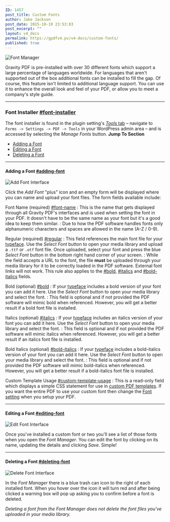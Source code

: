 ```yaml
---
ID: 1457
post_title: Custom Fonts
author: Jake Jackson
post_date: 2015-10-19 23:53:03
post_excerpt: ""
layout: v4_docs
permalink: https://gpdfv4.pv/v4-docs/custom-fonts/
published: true
---
```

![Font Manager](https://gpdfv4.pv/app/uploads/2015/10/font-manager.png) 

Gravity PDF is pre-installed with over 30 different fonts which support a large percentage of languages worldwide. For languages that aren't supported out of the box additional fonts can be installed to fill the gap. Of course, this feature isn't limited to additional language support. You can use it to enhance the overall look and feel of your PDF, or allow you to meet a company's style guide.

--- 

### Font Installer [#font-installer](#font-installer)

The font installer is found in the plugin setting's [*Tools* tab](https://gpdfv4.pv/v4-docs/global-settings/#tools) – navigate to `Forms -> Settings -> PDF -> Tools` in your WordPress admin area – and is accessed by selecting the _Manage Fonts_ button. **Jump To Section**

*   [Adding a Font](#adding-font)
*   [Editing a Font](#editing-font)
*   [Deleting a Font](#deleting-font)

---

#### Adding a Font [#adding-font](#adding-font)

![Add Font Interface](https://gpdfv4.pv/app/uploads/2015/10/add-font.png) 

Click the *Add Font* "plus" icon and an empty form will be displayed where you can name and upload your font files. The form fields available include:

Font Name (required) [#font-name](#font-name)
:    This is the name that gets displayed through all Gravity PDF's interfaces and is used when setting the font in your PDF. It doesn't have to be the same name as your font but it's a good idea to keep them similar.
:    Due to how the PDF software handles fonts only alphanumeric characters and spaces are allowed in the name (A-Z / 0-9).

Regular (required) [#regular](#regular)
:    This field references the main font file for your [typeface](https://en.wikipedia.org/wiki/Typeface). Use the _Select Font_ button to open your media library and upload a `.ttf` or `.otf` font file. Once uploaded, select your font and press the blue _Select Font_ button in the bottom right hand corner of your screen.
:    While the field accepts a URL to the font, the file **must** be uploaded through your media library for it to be correctly loaded in the PDF software. External font links will not work. This rule also applies to the [#bold](#bold), [#italics](#italics) and [#bold-italics](#bold-italics) fields.

Bold (optional) [#bold](#bold)
:    If your [typeface](https://en.wikipedia.org/wiki/Typeface) includes a bold version of your font you can add it here. Use the _Select Font_ button to open your media library and select the font.
:    This field is optional and if not provided the PDF software will mimic bold when referenced. However, you will get a better result if a bold font file is installed.

Italics (optional) [#italics](#italics)
:    If your [typeface](https://en.wikipedia.org/wiki/Typeface) includes an italics version of your font you can add it here. Use the _Select Font_ button to open your media library and select the font.
:    This field is optional and if not provided the PDF software will mimic italics when referenced. However, you will get a better result if an italics font file is installed.

Bold Italics (optional) [#bold-italics](#bold-italics)
:    If your [typeface](https://en.wikipedia.org/wiki/Typeface) includes a bold-italics version of your font you can add it here. Use the _Select Font_ button to open your media library and select the font.
:    This field is optional and if not provided the PDF software will mimic bold-italics when referenced. However, you will get a better result if a bold-italics font file is installed.

Custom Template Usage [#custom-template-usage](#custom-template-usage)
:    This is a read-only field which displays a simple CSS statement for use in [custom PDF templates](#). If you want the entire PDF to use your custom font then change the [Font setting](https://gpdfv4.pv/v4-docs/setup-pdf/#font) when you setup your PDF.

--- 

#### Editing a Font [#editing-font](#editing-font)

![Edit Font Interface](https://gpdfv4.pv/app/uploads/2015/10/edit-font.png) 

Once you've installed a custom font or two you'll see a list of those fonts when you open the _Font Manager_. You can edit the font by clicking on its name, updating the details and clicking *Save*. Simple!

--- 

#### Deleting a Font [#deleting-font](#deleting-font)

![Delete Font Interface](https://gpdfv4.pv/app/uploads/2015/10/delete-font.png) 

In the *Font Manager* there is a blue trash can icon to the right of each installed font. When you hover over the icon it will turn red and after being clicked a warning box will pop up asking you to confirm before a font is deleted. 

*Deleting a font from the Font Manager does not delete the font files you've uploaded in your media library.*